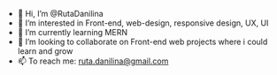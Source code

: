 - 👋 Hi, I’m @RutaDanilina
- 👀 I’m interested in Front-end, web-design, responsive design, UX, UI
- 🌱 I’m currently learning MERN
- 💞️ I’m looking to collaborate on Front-end web projects where i could learn and grow
- 📫 To reach me: ruta.danilina@gmail.com

<!---
RutaDanilina/RutaDanilina is a ✨ special ✨ repository because its `README.md` (this file) appears on your GitHub profile.
You can click the Preview link to take a look at your changes.
--->
